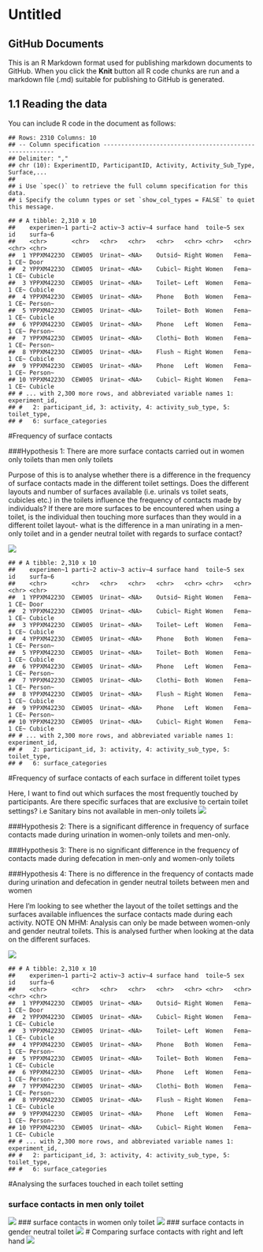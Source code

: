 Untitled
================

## GitHub Documents

This is an R Markdown format used for publishing markdown documents to
GitHub. When you click the **Knit** button all R code chunks are run and
a markdown file (.md) suitable for publishing to GitHub is generated.

## 1.1 Reading the data

You can include R code in the document as follows:

    ## Rows: 2310 Columns: 10
    ## -- Column specification --------------------------------------------------------
    ## Delimiter: ","
    ## chr (10): ExperimentID, ParticipantID, Activity, Activity_Sub_Type, Surface,...
    ## 
    ## i Use `spec()` to retrieve the full column specification for this data.
    ## i Specify the column types or set `show_col_types = FALSE` to quiet this message.

    ## # A tibble: 2,310 x 10
    ##    experimen~1 parti~2 activ~3 activ~4 surface hand  toile~5 sex   id    surfa~6
    ##    <chr>       <chr>   <chr>   <chr>   <chr>   <chr> <chr>   <chr> <chr> <chr>  
    ##  1 YPPXM4223O  CEW005  Urinat~ <NA>    Outsid~ Right Women   Fema~ 1 CE~ Door   
    ##  2 YPPXM4223O  CEW005  Urinat~ <NA>    Cubicl~ Right Women   Fema~ 1 CE~ Cubicle
    ##  3 YPPXM4223O  CEW005  Urinat~ <NA>    Toilet~ Left  Women   Fema~ 1 CE~ Cubicle
    ##  4 YPPXM4223O  CEW005  Urinat~ <NA>    Phone   Both  Women   Fema~ 1 CE~ Person~
    ##  5 YPPXM4223O  CEW005  Urinat~ <NA>    Toilet~ Both  Women   Fema~ 1 CE~ Cubicle
    ##  6 YPPXM4223O  CEW005  Urinat~ <NA>    Phone   Left  Women   Fema~ 1 CE~ Person~
    ##  7 YPPXM4223O  CEW005  Urinat~ <NA>    Clothi~ Both  Women   Fema~ 1 CE~ Person~
    ##  8 YPPXM4223O  CEW005  Urinat~ <NA>    Flush ~ Right Women   Fema~ 1 CE~ Cubicle
    ##  9 YPPXM4223O  CEW005  Urinat~ <NA>    Phone   Left  Women   Fema~ 1 CE~ Person~
    ## 10 YPPXM4223O  CEW005  Urinat~ <NA>    Cubicl~ Right Women   Fema~ 1 CE~ Cubicle
    ## # ... with 2,300 more rows, and abbreviated variable names 1: experiment_id,
    ## #   2: participant_id, 3: activity, 4: activity_sub_type, 5: toilet_type,
    ## #   6: surface_categories

\#Frequency of surface contacts

\#\#\#Hypothesis 1: There are more surface contacts carried out in women
only toilets than men only toilets

Purpose of this is to analyse whether there is a difference in the
frequency of surface contacts made in the different toilet settings.
Does the different layouts and number of surfaces available
(i.e. urinals vs toilet seats, cubicles etc.) in the toilets influence
the frequency of contacts made by individuals? If there are more
surfaces to be encountered when using a toilet, is the individual then
touching more surfaces than they would in a different toilet layout-
what is the difference in a man unirating in a men-only toilet and in a
gender neutral toilet with regards to surface contact?

![](surface_contact_analysis_files/figure-gfm/unnamed-chunk-1-1.png)<!-- -->

    ## # A tibble: 2,310 x 10
    ##    experimen~1 parti~2 activ~3 activ~4 surface hand  toile~5 sex   id    surfa~6
    ##    <chr>       <chr>   <chr>   <chr>   <chr>   <chr> <chr>   <chr> <chr> <chr>  
    ##  1 YPPXM4223O  CEW005  Urinat~ <NA>    Outsid~ Right Women   Fema~ 1 CE~ Door   
    ##  2 YPPXM4223O  CEW005  Urinat~ <NA>    Cubicl~ Right Women   Fema~ 1 CE~ Cubicle
    ##  3 YPPXM4223O  CEW005  Urinat~ <NA>    Toilet~ Left  Women   Fema~ 1 CE~ Cubicle
    ##  4 YPPXM4223O  CEW005  Urinat~ <NA>    Phone   Both  Women   Fema~ 1 CE~ Person~
    ##  5 YPPXM4223O  CEW005  Urinat~ <NA>    Toilet~ Both  Women   Fema~ 1 CE~ Cubicle
    ##  6 YPPXM4223O  CEW005  Urinat~ <NA>    Phone   Left  Women   Fema~ 1 CE~ Person~
    ##  7 YPPXM4223O  CEW005  Urinat~ <NA>    Clothi~ Both  Women   Fema~ 1 CE~ Person~
    ##  8 YPPXM4223O  CEW005  Urinat~ <NA>    Flush ~ Right Women   Fema~ 1 CE~ Cubicle
    ##  9 YPPXM4223O  CEW005  Urinat~ <NA>    Phone   Left  Women   Fema~ 1 CE~ Person~
    ## 10 YPPXM4223O  CEW005  Urinat~ <NA>    Cubicl~ Right Women   Fema~ 1 CE~ Cubicle
    ## # ... with 2,300 more rows, and abbreviated variable names 1: experiment_id,
    ## #   2: participant_id, 3: activity, 4: activity_sub_type, 5: toilet_type,
    ## #   6: surface_categories

\#Frequency of surface contacts of each surface in different toilet
types

Here, I want to find out which surfaces the most frequently touched by
participants. Are there specific surfaces that are exclusive to certain
toilet settings? i.e Sanitary bins not available in men-only toilets
![](surface_contact_analysis_files/figure-gfm/1.3%20Frequency%20of%20contacts%20of%20each%20surfaces%20in%20different%20toilet%20types-1.png)<!-- -->

\#\#\#Hypothesis 2: There is a significant difference in frequency of
surface contacts made during urination in women-only toilets and
men-only.

\#\#\#Hypothesis 3: There is no significant difference in the frequency
of contacts made during defecation in men-only and women-only toilets

\#\#\#Hypothesis 4: There is no difference in the frequency of contacts
made during urination and defecation in gender neutral toilets between
men and women

Here I’m looking to see whether the layout of the toilet settings and
the surfaces available influences the surface contacts made during each
activity. NOTE ON MHM: Analysis can only be made between women-only and
gender neutral toilets. This is analysed further when looking at the
data on the different surfaces.

![](surface_contact_analysis_files/figure-gfm/unnamed-chunk-2-1.png)<!-- -->

    ## # A tibble: 2,310 x 10
    ##    experimen~1 parti~2 activ~3 activ~4 surface hand  toile~5 sex   id    surfa~6
    ##    <chr>       <chr>   <chr>   <chr>   <chr>   <chr> <chr>   <chr> <chr> <chr>  
    ##  1 YPPXM4223O  CEW005  Urinat~ <NA>    Outsid~ Right Women   Fema~ 1 CE~ Door   
    ##  2 YPPXM4223O  CEW005  Urinat~ <NA>    Cubicl~ Right Women   Fema~ 1 CE~ Cubicle
    ##  3 YPPXM4223O  CEW005  Urinat~ <NA>    Toilet~ Left  Women   Fema~ 1 CE~ Cubicle
    ##  4 YPPXM4223O  CEW005  Urinat~ <NA>    Phone   Both  Women   Fema~ 1 CE~ Person~
    ##  5 YPPXM4223O  CEW005  Urinat~ <NA>    Toilet~ Both  Women   Fema~ 1 CE~ Cubicle
    ##  6 YPPXM4223O  CEW005  Urinat~ <NA>    Phone   Left  Women   Fema~ 1 CE~ Person~
    ##  7 YPPXM4223O  CEW005  Urinat~ <NA>    Clothi~ Both  Women   Fema~ 1 CE~ Person~
    ##  8 YPPXM4223O  CEW005  Urinat~ <NA>    Flush ~ Right Women   Fema~ 1 CE~ Cubicle
    ##  9 YPPXM4223O  CEW005  Urinat~ <NA>    Phone   Left  Women   Fema~ 1 CE~ Person~
    ## 10 YPPXM4223O  CEW005  Urinat~ <NA>    Cubicl~ Right Women   Fema~ 1 CE~ Cubicle
    ## # ... with 2,300 more rows, and abbreviated variable names 1: experiment_id,
    ## #   2: participant_id, 3: activity, 4: activity_sub_type, 5: toilet_type,
    ## #   6: surface_categories

\#Analysing the surfaces touched in each toilet setting

### surface contacts in men only toilet

![](surface_contact_analysis_files/figure-gfm/unnamed-chunk-3-1.png)<!-- -->
\#\#\# surface contacts in women only toilet
![](surface_contact_analysis_files/figure-gfm/unnamed-chunk-4-1.png)<!-- -->
\#\#\# surface contacts in gender neutral toilet
![](surface_contact_analysis_files/figure-gfm/unnamed-chunk-5-1.png)<!-- -->
\# Comparing surface contacts with right and left hand
![](surface_contact_analysis_files/figure-gfm/unnamed-chunk-6-1.png)<!-- -->
